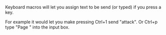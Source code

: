 Keyboard macros will let you assign text to be send (or typed) if you press a key.

For example it would let you make pressing Ctrl+1 send "attack". Or Ctrl+p type "Page " into the input box.
